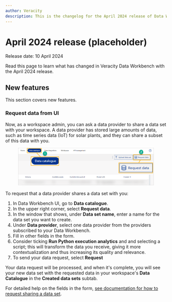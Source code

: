 ```yaml
---
author: Veracity
description: This is the changelog for the April 2024 release of Data Workbench.
---
```


# April 2024 release (placeholder)
Release date: 10 April 2024

Read this page to learn what has changed in Veracity Data Workbench with the April 2024 release.

## New features
This section covers new features.

### Request data from UI
Now, as a workspace admin, you can ask a data provider to share a data set with your workspace. A data provider has stored large amounts of data, such as time series data (IoT) for solar plants, and they can share a subset of this data with you.

<figure>
	<img src="assets/requestdata.png"/>
</figure>

To request that a data provider shares a data set with you:
1. In Data Workbench UI, go to **Data catalogue**.
2. In the upper right corner, select **Request data**. 
3. In the window that shows, under **Data set name**, enter a name for the data set you want to create. 
4. Under **Data provider**, select one data provider from the providers subscribed to your Data Workbench.
5. Fill in other fields in the form. 
7. Consider ticking **Run Python execution analytics** and and selecting a script; this will transform the data you receive, giving it more contextualization and thus increasing its quality and relevance.
6. To send your data request, select **Request** 

Your data request will be processed, and when it's complete, you will see your new data set with the requested data in your workspace's **Data Catalogue** in the **Created data sets** subtab.

For detailed help on the fields in the form, [see documentation for how to request sharing a data set](../datacatalogue.md).